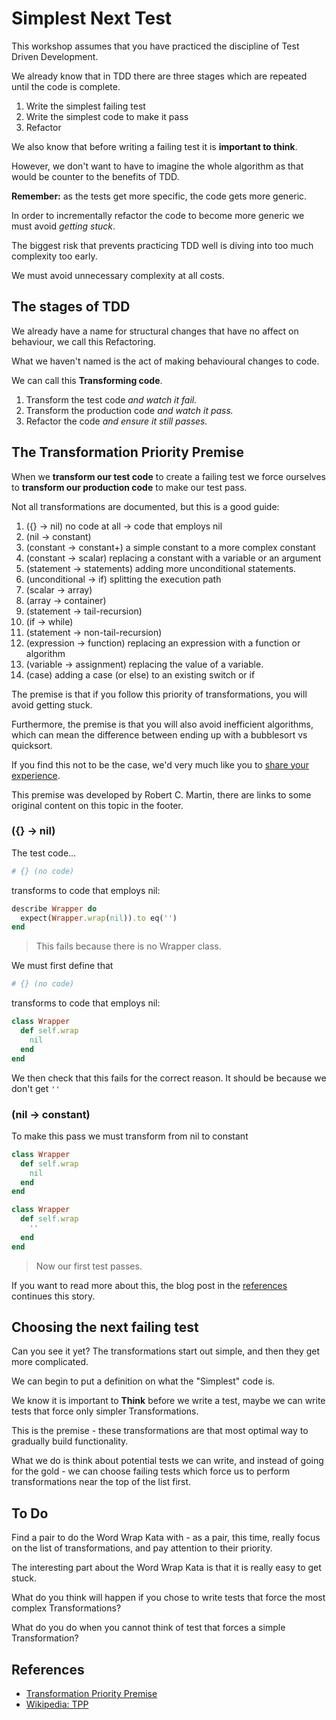 # Simplest Next Test

This workshop assumes that you have practiced the discipline of Test Driven Development.

We already know that in TDD there are three stages which are repeated until the code is complete.

1. Write the simplest failing test
2. Write the simplest code to make it pass
3. Refactor

We also know that before writing a failing test it is **important to think**.

However, we don't want to have to imagine the whole algorithm as that would be counter to the benefits of TDD.

**Remember:** as the tests get more specific, the code gets more generic.

In order to incrementally refactor the code to become more generic we must avoid _getting stuck_. 

The biggest risk that prevents practicing TDD well is diving into too much complexity too early.

We must avoid unnecessary complexity at all costs.

## The stages of TDD

We already have a name for structural changes that have no affect on behaviour, we call this Refactoring.

What we haven't named is the act of making behavioural changes to code.

We can call this **Transforming code**.

1. Transform the test code _and watch it fail._
2. Transform the production code _and watch it pass._
3. Refactor the code _and ensure it still passes._

## The Transformation Priority Premise

When we **transform our test code** to create a failing test we force ourselves to **transform our production code** to make our test pass.

Not all transformations are documented, but this is a good guide:

1. ({} → nil) no code at all → code that employs nil
2. (nil → constant)
3. (constant → constant+) a simple constant to a more complex constant
4. (constant → scalar) replacing a constant with a variable or an argument
5. (statement → statements) adding more unconditional statements.
6. (unconditional → if) splitting the execution path
7. (scalar → array)
8. (array → container)
9. (statement → tail-recursion)
10. (if → while)
11. (statement → non-tail-recursion)
12. (expression → function) replacing an expression with a function or algorithm
13. (variable → assignment) replacing the value of a variable.
14. (case) adding a case (or else) to an existing switch or if

The premise is that if you follow this priority of transformations, you will avoid getting stuck.

Furthermore, the premise is that you will also avoid inefficient algorithms, which can mean the difference between ending up with a bubblesort vs quicksort.

If you find this not to be the case, we'd very much like you to [share your experience](https://github.com/madetech/learn/issues).

This premise was developed by Robert C. Martin, there are links to some original content on this topic in the footer.

### ({} -> nil)

The test code...

```ruby
# {} (no code)
```

transforms to code that employs nil:

```ruby
describe Wrapper do
  expect(Wrapper.wrap(nil)).to eq('')
end
```

> This fails because there is no Wrapper class.

We must first define that

```ruby
# {} (no code)
```

transforms to code that employs nil:

```ruby
class Wrapper
  def self.wrap
    nil
  end
end
```

We then check that this fails for the correct reason. It should be because we don't get `''`

### (nil -> constant)

To make this pass we must transform from nil to constant

```ruby
class Wrapper
  def self.wrap
    nil
  end
end
```

```ruby
class Wrapper
  def self.wrap
    ''
  end
end
```

> Now our first test passes.

If you want to read more about this, the blog post in the [references](#references) continues this story.

## Choosing the next failing test

Can you see it yet? The transformations start out simple, and then they get more complicated.

We can begin to put a definition on what the "Simplest" code is.

We know it is important to **Think** before we write a test, maybe we can write tests that force only simpler Transformations.

This is the premise - these transformations are that most optimal way to gradually build functionality.

What we do is think about potential tests we can write, and instead of going for the gold - we can choose failing tests which force us to perform transformations near the top of the list first.

## To Do

Find a pair to do the Word Wrap Kata with - as a pair, this time, really focus on the list of transformations, and pay attention to their priority.

The interesting part about the Word Wrap Kata is that it is really easy to get stuck.

What do you think will happen if you chose to write tests that force the most complex Transformations?

What do you do when you cannot think of test that forces a simple Transformation?

## References

* [Transformation Priority Premise](https://8thlight.com/blog/uncle-bob/2013/05/27/TheTransformationPriorityPremise.html)
* [Wikipedia: TPP](https://en.wikipedia.org/wiki/Transformation_Priority_Premise)

